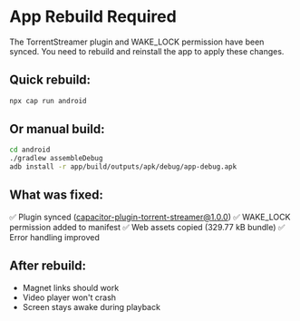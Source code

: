 # App Rebuild Required

The TorrentStreamer plugin and WAKE_LOCK permission have been synced.
You need to rebuild and reinstall the app to apply these changes.

## Quick rebuild:
```bash
npx cap run android
```

## Or manual build:
```bash
cd android
./gradlew assembleDebug
adb install -r app/build/outputs/apk/debug/app-debug.apk
```

## What was fixed:
✅ Plugin synced (capacitor-plugin-torrent-streamer@1.0.0)
✅ WAKE_LOCK permission added to manifest
✅ Web assets copied (329.77 kB bundle)
✅ Error handling improved

## After rebuild:
- Magnet links should work
- Video player won't crash
- Screen stays awake during playback
